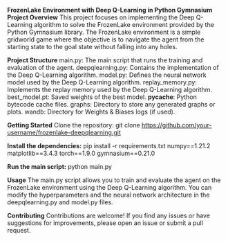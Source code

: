 **FrozenLake Environment with Deep Q-Learning in Python Gymnasium**
**Project Overview**
This project focuses on implementing the Deep Q-Learning algorithm to solve the FrozenLake environment provided by the Python Gymnasium library. The FrozenLake environment is a simple gridworld game where the objective is to navigate the agent from the starting state to the goal state without falling into any holes.

**Project Structure**
main.py: The main script that runs the training and evaluation of the agent.
deepqlearning.py: Contains the implementation of the Deep Q-Learning algorithm.
model.py: Defines the neural network model used by the Deep Q-Learning algorithm.
replay_memory.py: Implements the replay memory used by the Deep Q-Learning algorithm.
best_model.pt: Saved weights of the best model.
__pycache__: Python bytecode cache files.
graphs: Directory to store any generated graphs or plots.
wandb: Directory for Weights & Biases logs (if used).

**Getting Started**
Clone the repository:
git clone https://github.com/your-username/frozenlake-deepqlearning.git

**Install the dependencies:**
pip install -r requirements.txt
numpy==1.21.2
matplotlib==3.4.3
torch==1.9.0
gymnasium==0.21.0

**Run the main script:**
python main.py

**Usage**
The main.py script allows you to train and evaluate the agent on the FrozenLake environment using the Deep Q-Learning algorithm. You can modify the hyperparameters and the neural network architecture in the deepqlearning.py and model.py files.

**Contributing**
Contributions are welcome! If you find any issues or have suggestions for improvements, please open an issue or submit a pull request.
